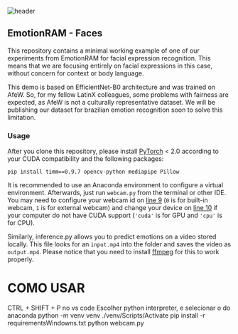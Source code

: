 ![header](front.gif)

## EmotionRAM - Faces

This repository contains a minimal working example of one of our experiments from EmotionRAM for facial expression recognition. This means that we are focusing entirely on facial expressions in this case, without concern for context or body language.

This demo is based on EfficientNet-B0 architecture and was trained on AfeW. So, for my fellow LatinX colleagues, some problems with fairness are expected, as AfeW is not a culturally representative dataset. We will be publishing our dataset for brazilian emotion recognition soon to solve this limitation.

### Usage

After you clone this repository, please install [PyTorch](https://pytorch.org/) < 2.0 according to your CUDA compatibility and the following packages:

    pip install timm==0.9.7 opencv-python mediapipe Pillow

It is recommended to use an Anaconda environment to configure a virtual environment. Afterwards, just run `webcam.py` from the terminal or other IDE. You may need to configure your webcam id on [line 9](https://gitlab.cin.ufpe.br/wlc2/emotionram-faces/-/blob/main/webcam.py?ref_type=heads#L9) (`0` is for built-in webcam, `1` is for external webcam) and change your device on [line 10](https://gitlab.cin.ufpe.br/wlc2/emotionram-faces/-/blob/main/webcam.py?ref_type=heads#L10) if your computer do not have CUDA support (`'cuda'` is for GPU and `'cpu'` is for CPU).

Similarly, inference.py allows you to predict emotions on a video stored locally. This file looks for an `input.mp4` into the folder and saves the video as `output.mp4`. Please notice that you need to install [ffmpeg](https://ffmpeg.org/download.html) for this to work properly.

# COMO USAR

CTRL + SHIFT + P no vs code
Escolher python interpreter, e selecionar o do anaconda
python -m venv venv
./venv/Scripts/Activate
pip install -r requirementsWindowns.txt
python webcam.py
